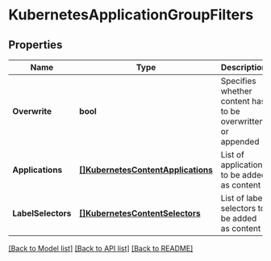 # KubernetesApplicationGroupFilters

## Properties
Name | Type | Description | Notes
------------ | ------------- | ------------- | -------------
**Overwrite** | **bool** | Specifies whether content has to be overwritten or appended | [optional] [default to false]
**Applications** | [**[]KubernetesContentApplications**](KubernetesContentApplications.md) | List of applications to be added as content | [optional] [default to null]
**LabelSelectors** | [**[]KubernetesContentSelectors**](KubernetesContentSelectors.md) | List of label selectors to be added as content | [optional] [default to null]

[[Back to Model list]](../README.md#documentation-for-models) [[Back to API list]](../README.md#documentation-for-api-endpoints) [[Back to README]](../README.md)

